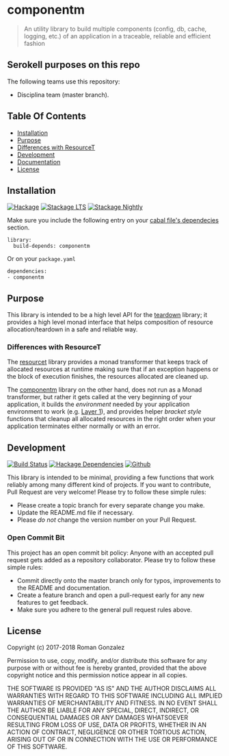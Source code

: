 # componentm

> An utility library to build multiple components (config, db, cache, logging,
> etc.) of an application in a traceable, reliable and efficient fashion

## Serokell purposes on this repo

The following teams use this repository:
* Disciplina team (master branch).

## Table Of Contents

* [Installation](#installation)
* [Purpose](#purpose)
 * [Differences with ResourceT](#differences-with-resourcet)
* [Development](#development)
* [Documentation](#documentation)
* [License](#license)

## Installation

[![Hackage](https://img.shields.io/hackage/v/componentm.svg)](https://img.shields.io/hackage/v/componentm.svg)
[![Stackage LTS](http://stackage.org/package/componentm/badge/lts)](http://stackage.org/lts/package/componentm)
[![Stackage Nightly](http://stackage.org/package/componentm/badge/nightly)](http://stackage.org/nightly/package/componentm)

Make sure you include the following entry on your [cabal file's
dependecies](https://www.haskell.org/cabal/users-guide/developing-packages.html#build-information)
section.

```cabal
library:
  build-depends: componentm
```

Or on your `package.yaml`

```
dependencies:
- componentm
```

## Purpose

This library is intended to be a high level API for the
[teardown](http://hackage.haskell.org/package/teardown) library; it provides a
high level monad interface that helps composition of resource
allocation/teardown in a safe and reliable way.

### Differences with ResourceT

The [resourcet](http://hackage.haskell.org/package/resourcet) library provides a
monad transformer that keeps track of allocated resources at runtime making sure
that if an exception happens or the block of execution finishes, the resources
allocated are cleaned up.

The [componentm](http://hackage.haskell.org/package/componentm) library on the
other hand, does not run as a Monad transformer, but rather it gets called at
the very beginning of your application, it builds the _environment_ needed by
your application environment to work (e.g. [Layer
1](http://www.parsonsmatt.org/2018/03/22/three_layer_haskell_cake.html)), and
provides helper _bracket style_ functions that cleanup all allocated resources
in the right order when your application terminates either normally or with an
error.

## Development
[![Build Status](https://travis-ci.org/roman/Haskell-componentm.svg?branch=master)](https://travis-ci.org/roman/Haskell-componentm)
[![Hackage Dependencies](https://img.shields.io/hackage-deps/v/componentm.svg)](http://packdeps.haskellers.com/feed?needle=componentm)
[![Github](https://img.shields.io/github/commits-since/roman/haskell-componentm/v0.0.0.2.svg)](https://img.shields.io/github/commits-since/roman/haskell-componentm/v0.0.0.2.svg)

This library is intended to be minimal, providing a few functions that work
reliably among many different kind of projects. If you want to contribute, Pull
Request are very welcome! Please try to follow these simple rules:

* Please create a topic branch for every separate change you make.
* Update the README.md file if necessary.
* Please _do not_ change the version number on your Pull Request.

### Open Commit Bit

This project has an open commit bit policy: Anyone with an accepted pull request
gets added as a repository collaborator. Please try to follow these simple
rules:

* Commit directly onto the master branch only for typos, improvements to the
  README and documentation.
* Create a feature branch and open a pull-request early for any new features to
  get feedback.
* Make sure you adhere to the general pull request rules above.

## License

Copyright (c) 2017-2018 Roman Gonzalez

Permission to use, copy, modify, and/or distribute this software for any
purpose with or without fee is hereby granted, provided that the above
copyright notice and this permission notice appear in all copies.

THE SOFTWARE IS PROVIDED "AS IS" AND THE AUTHOR DISCLAIMS ALL WARRANTIES
WITH REGARD TO THIS SOFTWARE INCLUDING ALL IMPLIED WARRANTIES OF
MERCHANTABILITY AND FITNESS. IN NO EVENT SHALL THE AUTHOR BE LIABLE FOR
ANY SPECIAL, DIRECT, INDIRECT, OR CONSEQUENTIAL DAMAGES OR ANY DAMAGES
WHATSOEVER RESULTING FROM LOSS OF USE, DATA OR PROFITS, WHETHER IN AN
ACTION OF CONTRACT, NEGLIGENCE OR OTHER TORTIOUS ACTION, ARISING OUT OF
OR IN CONNECTION WITH THE USE OR PERFORMANCE OF THIS SOFTWARE.
